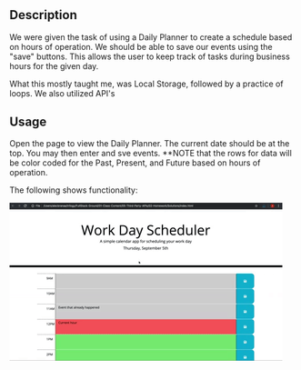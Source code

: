 # <Challenge05>

## Description

We were given the task of using a Daily Planner to create a schedule based on hours of operation.
We should be able to save our events using the "save" buttons.
This allows the user to keep track of tasks during business hours for the given day.

What this mostly taught me, was Local Storage, followed by a practice of loops. 
We also utilized API's




## Usage

Open the page to view the Daily Planner. The current date should be at the top. You may then enter and sve events. **NOTE that the 
rows for data will be color coded for the Past, Present, and Future based on hours of operation.

The following shows functionality:


![funtionality](assets/05-third-party-apis-homework-demo.gif)

